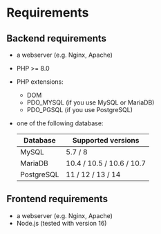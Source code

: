 # Requirements

## Backend requirements

* a webserver (e.g. Nginx, Apache)
* PHP >= 8.0
* PHP extensions:
    * DOM
    * PDO\_MYSQL (if you use MySQL or MariaDB)
    * PDO\_PGSQL (if you use PostgreSQL)
* one of the following database:

  | Database       | Supported versions        |
  |----------------|---------------------------|
  | MySQL          | 5.7 / 8                   |
  | MariaDB        | 10.4 / 10.5 / 10.6 / 10.7 |
  | PostgreSQL     | 11 / 12 / 13 / 14         |

## Frontend requirements

* a webserver (e.g. Nginx, Apache)
* Node.js (tested with version 16)
